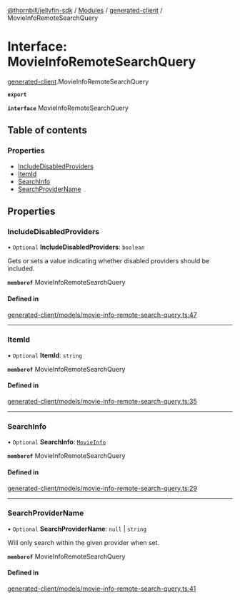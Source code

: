 [@thornbill/jellyfin-sdk](../README.md) / [Modules](../modules.md) / [generated-client](../modules/generated_client.md) / MovieInfoRemoteSearchQuery

# Interface: MovieInfoRemoteSearchQuery

[generated-client](../modules/generated_client.md).MovieInfoRemoteSearchQuery

**`export`**

**`interface`** MovieInfoRemoteSearchQuery

## Table of contents

### Properties

- [IncludeDisabledProviders](generated_client.MovieInfoRemoteSearchQuery.md#includedisabledproviders)
- [ItemId](generated_client.MovieInfoRemoteSearchQuery.md#itemid)
- [SearchInfo](generated_client.MovieInfoRemoteSearchQuery.md#searchinfo)
- [SearchProviderName](generated_client.MovieInfoRemoteSearchQuery.md#searchprovidername)

## Properties

### IncludeDisabledProviders

• `Optional` **IncludeDisabledProviders**: `boolean`

Gets or sets a value indicating whether disabled providers should be included.

**`memberof`** MovieInfoRemoteSearchQuery

#### Defined in

[generated-client/models/movie-info-remote-search-query.ts:47](https://github.com/thornbill/jellyfin-sdk-typescript/blob/21a118e/src/generated-client/models/movie-info-remote-search-query.ts#L47)

___

### ItemId

• `Optional` **ItemId**: `string`

**`memberof`** MovieInfoRemoteSearchQuery

#### Defined in

[generated-client/models/movie-info-remote-search-query.ts:35](https://github.com/thornbill/jellyfin-sdk-typescript/blob/21a118e/src/generated-client/models/movie-info-remote-search-query.ts#L35)

___

### SearchInfo

• `Optional` **SearchInfo**: [`MovieInfo`](generated_client.MovieInfo.md)

**`memberof`** MovieInfoRemoteSearchQuery

#### Defined in

[generated-client/models/movie-info-remote-search-query.ts:29](https://github.com/thornbill/jellyfin-sdk-typescript/blob/21a118e/src/generated-client/models/movie-info-remote-search-query.ts#L29)

___

### SearchProviderName

• `Optional` **SearchProviderName**: ``null`` \| `string`

Will only search within the given provider when set.

**`memberof`** MovieInfoRemoteSearchQuery

#### Defined in

[generated-client/models/movie-info-remote-search-query.ts:41](https://github.com/thornbill/jellyfin-sdk-typescript/blob/21a118e/src/generated-client/models/movie-info-remote-search-query.ts#L41)

